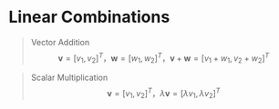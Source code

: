 &emsp;
# Linear Combinations


>Vector Addition
$$\pmb{v}=[v_1, v_2]^T，\pmb{w}=[w_1, w_2]^T，\pmb{v} + \pmb{w}=[v_1+w_1, v_2+w_2]^T$$


>Scalar Multiplication
$$\pmb{v}=[v_1, v_2]^T，\lambda\pmb{v}=[\lambda v_1, \lambda v_2]^T$$



